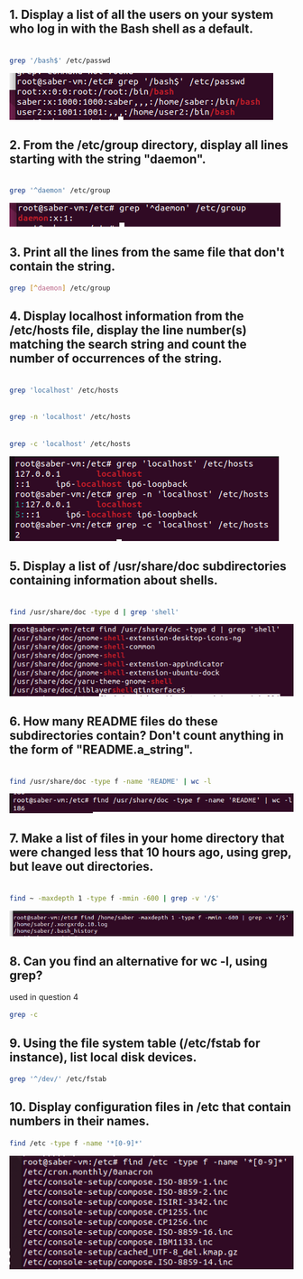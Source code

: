 ## 1. Display a list of all the users on your system who log in with the Bash shell as a default.
```bash

grep '/bash$' /etc/passwd
```
![Alt text](image.png)
## 2. From the /etc/group directory, display all lines starting with the string "daemon".
```bash

grep '^daemon' /etc/group
```
![Alt text](image-1.png)
## 3. Print all the lines from the same file that don't contain the string.
```bash
grep [^daemon] /etc/group
```
## 4. Display localhost information from the /etc/hosts file, display the line number(s) matching the search string and count the number of occurrences of the string.
```bash

grep 'localhost' /etc/hosts
```
```bash

grep -n 'localhost' /etc/hosts
```
```bash

grep -c 'localhost' /etc/hosts
```
![Alt text](image-2.png)
## 5. Display a list of /usr/share/doc subdirectories containing information about shells.
```bash

find /usr/share/doc -type d | grep 'shell'
```
![Alt text](image-3.png)
## 6. How many README files do these subdirectories contain? Don't count anything in the form of "README.a_string".
```bash

find /usr/share/doc -type f -name 'README' | wc -l
```
![Alt text](image-4.png)
## 7. Make a list of files in your home directory that were changed less that 10 hours ago, using grep, but leave out directories.
```bash

find ~ -maxdepth 1 -type f -mmin -600 | grep -v '/$'
```
![Alt text](image-7.png)
## 8. Can you find an alternative for wc -l, using grep?
used in question 4
```bash
grep -c 
```
## 9. Using the file system table (/etc/fstab for instance), list local disk devices.
```bash
grep '^/dev/' /etc/fstab

```
## 10. Display configuration files in /etc that contain numbers in their names.
```bash
find /etc -type f -name '*[0-9]*'
```
![Alt text](image-6.png)